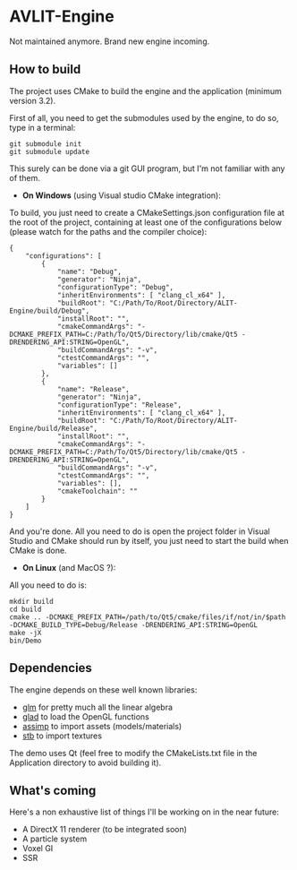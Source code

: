 # AVLIT-Engine
Not maintained anymore. Brand new engine incoming.

## How to build
The project uses CMake to build the engine and the application (minimum version 3.2).

First of all, you need to get the submodules used by the engine, to do so, type in a terminal:
```
git submodule init
git submodule update
```
This surely can be done via a git GUI program, but I'm not familiar with any of them.


 - **On Windows** (using Visual studio CMake integration):
 
To build, you just need to create a CMakeSettings.json configuration file at the root of the project, containing at least one of the configurations below (please watch for the paths and the compiler choice):
```
{
    "configurations": [
        {
            "name": "Debug",
            "generator": "Ninja",
            "configurationType": "Debug",
            "inheritEnvironments": [ "clang_cl_x64" ],
            "buildRoot": "C:/Path/To/Root/Directory/ALIT-Engine/build/Debug",
            "installRoot": "",
            "cmakeCommandArgs": "-DCMAKE_PREFIX_PATH=C:/Path/To/Qt5/Directory/lib/cmake/Qt5 -DRENDERING_API:STRING=OpenGL",
            "buildCommandArgs": "-v",
            "ctestCommandArgs": "",
            "variables": []
        },
        {
            "name": "Release",
            "generator": "Ninja",
            "configurationType": "Release",
            "inheritEnvironments": [ "clang_cl_x64" ],
            "buildRoot": "C:/Path/To/Root/Directory/ALIT-Engine/build/Release",
            "installRoot": "",
            "cmakeCommandArgs": "-DCMAKE_PREFIX_PATH=C:/Path/To/Qt5/Directory/lib/cmake/Qt5 -DRENDERING_API:STRING=OpenGL",
            "buildCommandArgs": "-v",
            "ctestCommandArgs": "",
            "variables": [],
            "cmakeToolchain": ""
        }
    ]
}
```
And you're done. All you need to do is open the project folder in Visual Studio and CMake should run by itself, you just need to start the build when CMake is done.


 - **On Linux** (and MacOS ?):
 
 All you need to do is:
 ```
mkdir build
cd build
cmake .. -DCMAKE_PREFIX_PATH=/path/to/Qt5/cmake/files/if/not/in/$path -DCMAKE_BUILD_TYPE=Debug/Release -DRENDERING_API:STRING=OpenGL
make -jX
bin/Demo
```

## Dependencies
 The engine depends on these well known libraries: 

 - [glm](https://github.com/g-truc/glm) for pretty much all the linear algebra
 - [glad](https://github.com/Dav1dde/glad) to load the OpenGL functions
 - [assimp](https://github.com/assimp/assimp) to import assets (models/materials)
 - [stb](https://github.com/nothings/stb) to import textures

The demo uses Qt (feel free to modify the CMakeLists.txt file in the Application directory to avoid building it).


## What's coming
Here's a non exhaustive list of things I'll be working on in the near future:

 - A DirectX 11 renderer (to be integrated soon)
 - A particle system
 - Voxel GI
 - SSR

